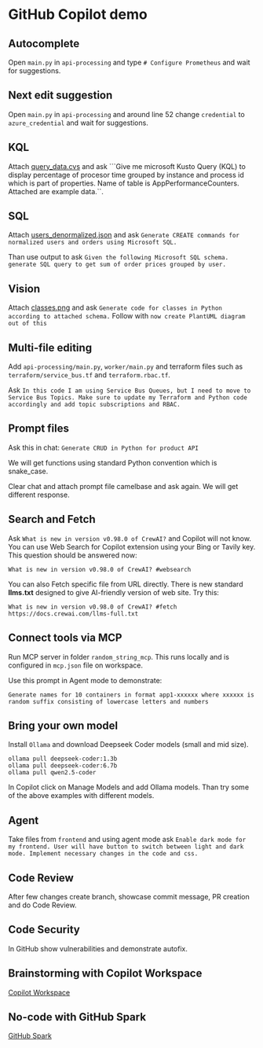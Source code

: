 # GitHub Copilot demo

## Autocomplete
Open ```main.py``` in ```api-processing``` and type ```# Configure Prometheus``` and wait for suggestions.

## Next edit suggestion
Open ```main.py``` in ```api-processing``` and around line 52 change ```credential``` to ```azure_credential``` and wait for suggestions.

## KQL
Attach [query_data.cvs](./kql/query_data.csv) and ask ```Give me microsoft Kusto Query (KQL) to display percentage of procesor time grouped by instance and process id which is part of properties. Name of table is AppPerformanceCounters. Attached are example data.``.

## SQL
Attach [users_denormalized.json](./sql/users_denormalized.json) and ask ```Generate CREATE commands for normalized users and orders using Microsoft SQL.```

Than use output to ask ```Given the following Microsoft SQL schema. generate SQL query to get sum of order prices grouped by user.```

## Vision
Attach [classes.png](./vision/classes.png) and ask ```Generate code for classes in Python according to attached schema.``` Follow with ```now create PlantUML diagram out of this```

## Multi-file editing
Add ```api-processing/main.py```, ```worker/main.py``` and terraform files such as ```terraform/service_bus.tf``` and ```terraform.rbac.tf```.

Ask ```In this code I am using Service Bus Queues, but I need to move to Service Bus Topics. Make sure to update my Terraform and Python code accordingly and add topic subscriptions and RBAC.```

## Prompt files
Ask this in chat: ```Generate CRUD in Python for product API```

We will get functions using standard Python convention which is snake_case.

Clear chat and attach prompt file camelbase and ask again. We will get different response.

## Search and Fetch
Ask ```What is new in version v0.98.0 of CrewAI?``` and Copilot will not know.
You can use Web Search for Copilot extension using your Bing or Tavily key. This question should be answered now:

```What is new in version v0.98.0 of CrewAI? #websearch```

You can also Fetch specific file from URL directly. There is new standard **llms.txt** designed to give AI-friendly version of web site. Try this:

```What is new in version v0.98.0 of CrewAI? #fetch https://docs.crewai.com/llms-full.txt```

## Connect tools via MCP
Run MCP server in folder ```random_string_mcp```. This runs locally and is configured in ```mcp.json``` file on workspace. 

Use this prompt in Agent mode to demonstrate:

```Generate names for 10 containers in format app1-xxxxxx where xxxxxx is random suffix consisting of lowercase letters and numbers```


## Bring your own model
Install ```Ollama``` and download Deepseek Coder models (small and mid size).

```
ollama pull deepseek-coder:1.3b
ollama pull deepseek-coder:6.7b
ollama pull qwen2.5-coder
```

In Copilot click on Manage Models and add Ollama models. Than try some of the above examples with different models.

## Agent
Take files from ```frontend``` and using agent mode ask ```Enable dark mode for my frontend. User will have button to switch between light and dark mode. Implement necessary changes in the code and css.```

## Code Review
After few changes create branch, showcase commit message, PR creation and do Code Review.

## Code Security
In GitHub show vulnerabilities and demonstrate autofix.

## Brainstorming with Copilot Workspace
[Copilot Workspace](https://copilot-workspace.githubnext.com/)

## No-code with GitHub Spark
[GitHub Spark](https://spark.githubnext.com/)